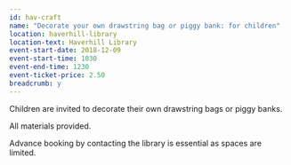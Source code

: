 ```yaml
---
id: hav-craft
name: "Decorate your own drawstring bag or piggy bank: for children"
location: haverhill-library
location-text: Haverhill Library
event-start-date: 2018-12-09
event-start-time: 1030
event-end-time: 1230
event-ticket-price: 2.50
breadcrumb: y
---
```


Children are invited to decorate their own drawstring bags or piggy banks.

All materials provided.

Advance booking by contacting the library is essential as spaces are limited.
